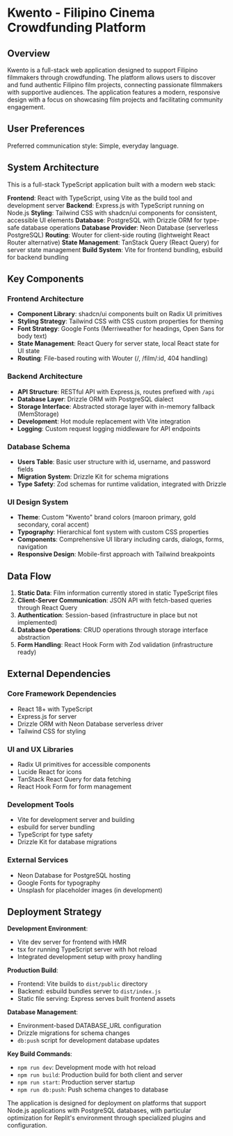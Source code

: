 # Kwento - Filipino Cinema Crowdfunding Platform

## Overview

Kwento is a full-stack web application designed to support Filipino filmmakers through crowdfunding. The platform allows users to discover and fund authentic Filipino film projects, connecting passionate filmmakers with supportive audiences. The application features a modern, responsive design with a focus on showcasing film projects and facilitating community engagement.

## User Preferences

Preferred communication style: Simple, everyday language.

## System Architecture

This is a full-stack TypeScript application built with a modern web stack:

**Frontend**: React with TypeScript, using Vite as the build tool and development server
**Backend**: Express.js with TypeScript running on Node.js
**Styling**: Tailwind CSS with shadcn/ui components for consistent, accessible UI elements
**Database**: PostgreSQL with Drizzle ORM for type-safe database operations
**Database Provider**: Neon Database (serverless PostgreSQL)
**Routing**: Wouter for client-side routing (lightweight React Router alternative)
**State Management**: TanStack Query (React Query) for server state management
**Build System**: Vite for frontend bundling, esbuild for backend bundling

## Key Components

### Frontend Architecture
- **Component Library**: shadcn/ui components built on Radix UI primitives
- **Styling Strategy**: Tailwind CSS with CSS custom properties for theming
- **Font Strategy**: Google Fonts (Merriweather for headings, Open Sans for body text)
- **State Management**: React Query for server state, local React state for UI state
- **Routing**: File-based routing with Wouter (/, /film/:id, 404 handling)

### Backend Architecture
- **API Structure**: RESTful API with Express.js, routes prefixed with `/api`
- **Database Layer**: Drizzle ORM with PostgreSQL dialect
- **Storage Interface**: Abstracted storage layer with in-memory fallback (MemStorage)
- **Development**: Hot module replacement with Vite integration
- **Logging**: Custom request logging middleware for API endpoints

### Database Schema
- **Users Table**: Basic user structure with id, username, and password fields
- **Migration System**: Drizzle Kit for schema migrations
- **Type Safety**: Zod schemas for runtime validation, integrated with Drizzle

### UI Design System
- **Theme**: Custom "Kwento" brand colors (maroon primary, gold secondary, coral accent)
- **Typography**: Hierarchical font system with custom CSS properties
- **Components**: Comprehensive UI library including cards, dialogs, forms, navigation
- **Responsive Design**: Mobile-first approach with Tailwind breakpoints

## Data Flow

1. **Static Data**: Film information currently stored in static TypeScript files
2. **Client-Server Communication**: JSON API with fetch-based queries through React Query
3. **Authentication**: Session-based (infrastructure in place but not implemented)
4. **Database Operations**: CRUD operations through storage interface abstraction
5. **Form Handling**: React Hook Form with Zod validation (infrastructure ready)

## External Dependencies

### Core Framework Dependencies
- React 18+ with TypeScript
- Express.js for server
- Drizzle ORM with Neon Database serverless driver
- Tailwind CSS for styling

### UI and UX Libraries
- Radix UI primitives for accessible components
- Lucide React for icons
- TanStack React Query for data fetching
- React Hook Form for form management

### Development Tools
- Vite for development server and building
- esbuild for server bundling
- TypeScript for type safety
- Drizzle Kit for database migrations

### External Services
- Neon Database for PostgreSQL hosting
- Google Fonts for typography
- Unsplash for placeholder images (in development)

## Deployment Strategy

**Development Environment**:
- Vite dev server for frontend with HMR
- tsx for running TypeScript server with hot reload
- Integrated development setup with proxy handling

**Production Build**:
- Frontend: Vite builds to `dist/public` directory
- Backend: esbuild bundles server to `dist/index.js`
- Static file serving: Express serves built frontend assets

**Database Management**:
- Environment-based DATABASE_URL configuration
- Drizzle migrations for schema changes
- `db:push` script for development database updates

**Key Build Commands**:
- `npm run dev`: Development mode with hot reload
- `npm run build`: Production build for both client and server
- `npm run start`: Production server startup
- `npm run db:push`: Push schema changes to database

The application is designed for deployment on platforms that support Node.js applications with PostgreSQL databases, with particular optimization for Replit's environment through specialized plugins and configuration.